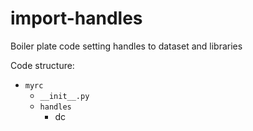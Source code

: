 # import-handles
Boiler plate code setting handles to dataset and libraries

Code structure:

* `myrc`
    * `__init__.py`
    * `handles`
        * dc

    
